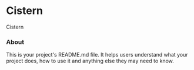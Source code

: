 Cistern
=======

Cistern

### About

This is your project's README.md file. It helps users understand what your
project does, how to use it and anything else they may need to know.